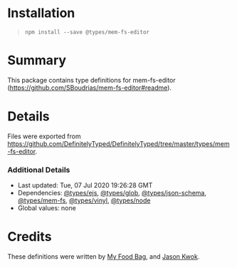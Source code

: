 # Installation
> `npm install --save @types/mem-fs-editor`

# Summary
This package contains type definitions for mem-fs-editor (https://github.com/SBoudrias/mem-fs-editor#readme).

# Details
Files were exported from https://github.com/DefinitelyTyped/DefinitelyTyped/tree/master/types/mem-fs-editor.

### Additional Details
 * Last updated: Tue, 07 Jul 2020 19:26:28 GMT
 * Dependencies: [@types/ejs](https://npmjs.com/package/@types/ejs), [@types/glob](https://npmjs.com/package/@types/glob), [@types/json-schema](https://npmjs.com/package/@types/json-schema), [@types/mem-fs](https://npmjs.com/package/@types/mem-fs), [@types/vinyl](https://npmjs.com/package/@types/vinyl), [@types/node](https://npmjs.com/package/@types/node)
 * Global values: none

# Credits
These definitions were written by [My Food Bag](https://github.com/MyFoodBag), and [Jason Kwok](https://github.com/JasonHK).
